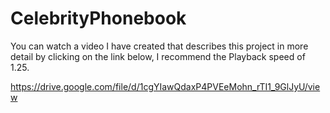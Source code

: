 # CelebrityPhonebook

You can watch a video I have created that describes this project in more detail by clicking on the link below,
I recommend the Playback speed of 1.25.

https://drive.google.com/file/d/1cgYIawQdaxP4PVEeMohn_rTI1_9GlJyU/view
